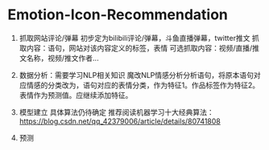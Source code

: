 # Emotion-Icon-Recommendation

1. 抓取网站评论/弹幕
初步定为bilibili评论/弹幕，斗鱼直播弹幕，twitter推文
抓取内容：语句，网站对该内容定义的标签，表情
可选抓取内容：视频/直播/推文名称，视频/推文作者...

2. 数据分析：需要学习NLP相关知识
魔改NLP情感分析分析语句，将原本语句对应情感的分类改为，语句对应的表情分类，作为特征1。作品标签作为特征2。表情作为预测值。应继续添加特征。

3. 模型建立
具体算法仍待确定
推荐阅读机器学习十大经典算法：https://blog.csdn.net/qq_42379006/article/details/80741808

4. 预测
